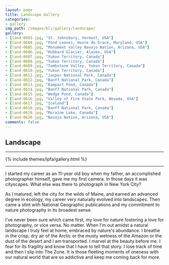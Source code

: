 ```yaml
---
layout: page
title: Landscape Gallery
categories:
- gallery
img_path: /images/bli/gallery/landscape/
gallery:
- [land-0603.jpg, "St. Johnsbury, Vermont, USA"]
- [land-0604.jpg, "Pond Leaves, Havre de Grace, Maryland, USA"]
- [land-0605.jpg, "Monument Valley Navajo Nation, Arizona, USA"]
- [land-0606.jpg, "Hubbard Glacier, Alaska, USA"]
- [land-0607.jpg, "Yukon Territory, Canada"]
- [land-0608.jpg, "Yukon Territory, Canada"]
- [land-0609.jpg, "Tombstone Valley, Yukon Territory, Canada"]
- [land-0610.jpg, "Yukon Territory, Canada"]
- [land-0611.jpg, "Jasper National Park, Canada"]
- [land-0612.jpg, "Banff National Park, Canada"]
- [land-0613.jpg, "Rampart Pond, Canada"]
- [land-0614.jpg, "Banff National Park, Canada"]
- [land-0615.jpg, "Wedge Pond, Canada"]
- [land-0616.jpg, "Valley of Fire State Park, Nevada, USA"]
- [land-0617.jpg, "Iceland"]
- [land-0618.jpg, "Banff National Park, Canada"]
- [land-0619.jpg, "Moraine Lake, Canada"]
- [land-0620.jpg, "Navajo Nation, Arizona, USA"]
comments: false
---
```


## Landscape

---

{% include themes/lpfa/gallery.html %}

---

I started my career as an 11-year old boy when my father, an accomplished photographer himself, gave me my first camera. In those days it was cityscapes. What else was there to photograph in New York City? 

As I matured, left the city for the wilds of Maine, and earned an advanced degree in ecology, my career very naturally evolved into landscapes. Then came a stint with National Geographic publications and my commitment to nature photography in its broadest sense. 

I've never been sure which came first, my love for nature fostering a love for photography, or vice versa. No matter. When I'm out amidst a natural landscape I truly feel at home, embraced by nature's abundance. I breathe in the crisp, dry air of the Arctic or the musty wetness of the Amazon or the dust of the desert and I am transported. I marvel at the beauty before me. I fear for its fragility and know that I have to tell that story. I lose track of time and then I slip into The Zone. It is those fleeting moments of oneness with our natural world that are so addictive and keep me coming back for more.
